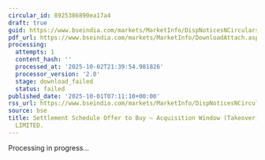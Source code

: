 ```yaml
---
circular_id: 8925386890ea17a4
draft: true
guid: https://www.bseindia.com/markets/MarketInfo/DispNoticesNCirculars.aspx?Noticeid={E9FDABB9-2C95-4FD4-B802-5B691D0BE628}&noticeno=20251001-6&dt=10/01/2025&icount=6&totcount=83&flag=0
pdf_url: https://www.bseindia.com/markets/MarketInfo/DownloadAttach.aspx?id=20251001-6&attachedId=
processing:
  attempts: 1
  content_hash: ''
  processed_at: '2025-10-02T21:39:54.981826'
  processor_version: '2.0'
  stage: download_failed
  status: failed
published_date: '2025-10-01T07:11:10+00:00'
rss_url: https://www.bseindia.com/markets/MarketInfo/DispNoticesNCirculars.aspx?Noticeid={E9FDABB9-2C95-4FD4-B802-5B691D0BE628}&noticeno=20251001-6&dt=10/01/2025&icount=6&totcount=83&flag=0
source: bse
title: Settlement Schedule Offer to Buy – Acquisition Window (Takeover) for PACE AUTOMATION
  LIMITED.
---
```


Processing in progress...